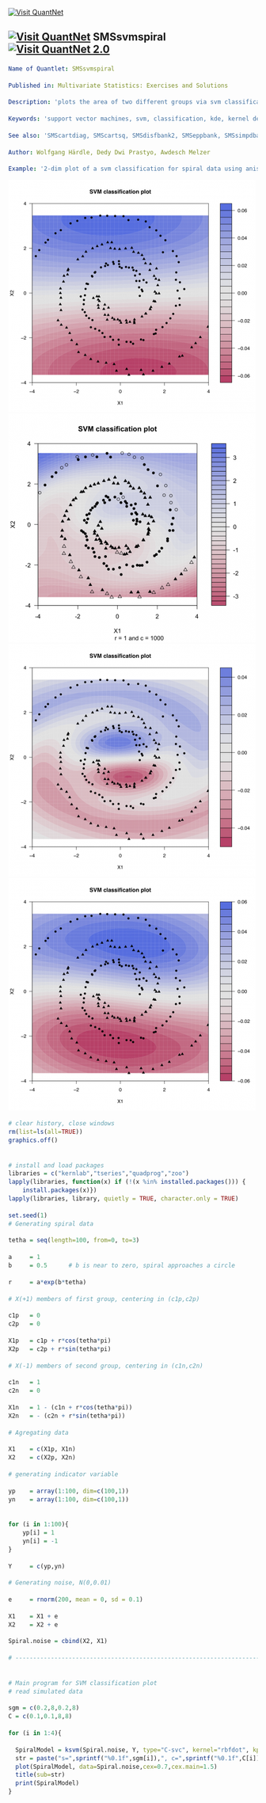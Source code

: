 
[<img src="https://github.com/QuantLet/Styleguide-and-Validation-procedure/blob/master/pictures/banner.png" alt="Visit QuantNet">](http://quantlet.de/index.php?p=info)

## [<img src="https://github.com/QuantLet/Styleguide-and-Validation-procedure/blob/master/pictures/qloqo.png" alt="Visit QuantNet">](http://quantlet.de/) **SMSsvmspiral** [<img src="https://github.com/QuantLet/Styleguide-and-Validation-procedure/blob/master/pictures/QN2.png" width="60" alt="Visit QuantNet 2.0">](http://quantlet.de/d3/ia)


```yaml
Name of Quantlet: SMSsvmspiral

Published in: Multivariate Statistics: Exercises and Solutions

Description: 'plots the area of two different groups via svm classification using anipotropic Gaussian kernel for artificial spiral data'

Keywords: 'support vector machines, svm, classification, kde, kernel density estimation, anisotropic kernel, kernel'

See also: 'SMScartdiag, SMScartsq, SMSdisfbank2, SMSeppbank, SMSsimpdbank, SMSsimpdsimu, SMSsir2cars, SMSsir2simu, SMSsircars, SMSsirsimu, SMSsircars, SMSsirsimu, SMSsiruscomp, SMSsvmbankrupt, SMSsvmorange, SMSsvmspiral'

Author: Wolfgang Härdle, Dedy Dwi Prastyo, Awdesch Melzer

Example: '2-dim plot of a svm classification for spiral data using anisotropic Gaussian kernel.'
```


![Picture1](SMSsvmspiral01_r.png)
![Picture1](SMSsvmspiral02_r.png)
![Picture1](SMSsvmspiral03_r.png)
![Picture1](SMSsvmspiral04_r.png)


```R
# clear history, close windows
rm(list=ls(all=TRUE))
graphics.off()


# install and load packages
libraries = c("kernlab","tseries","quadprog","zoo")
lapply(libraries, function(x) if (!(x %in% installed.packages())) {
    install.packages(x)})
lapply(libraries, library, quietly = TRUE, character.only = TRUE)  

set.seed(1)
# Generating spiral data

tetha = seq(length=100, from=0, to=3)

a     = 1
b     = 0.5 	 # b is near to zero, spiral approaches a circle

r     = a*exp(b*tetha)

# X(+1) members of first group, centering in (c1p,c2p)

c1p   = 0
c2p   = 0

X1p   = c1p + r*cos(tetha*pi)
X2p   = c2p + r*sin(tetha*pi)

# X(-1) members of second group, centering in (c1n,c2n)

c1n   = 1
c2n   = 0

X1n   = 1 - (c1n + r*cos(tetha*pi))
X2n   = - (c2n + r*sin(tetha*pi))

# Agregating data

X1    = c(X1p, X1n)
X2    = c(X2p, X2n)

# generating indicator variable

yp    = array(1:100, dim=c(100,1))
yn    = array(1:100, dim=c(100,1))


for (i in 1:100){ 
	yp[i] = 1
	yn[i] = -1
}

Y     = c(yp,yn)

# Generating noise, N(0,0.01)

e     = rnorm(200, mean = 0, sd = 0.1)

X1    = X1 + e
X2    = X2 + e

Spiral.noise = cbind(X2, X1)

# --------------------------------------------------------------------------


# Main program for SVM classification plot
# read simulated data
  
sgm = c(0.2,8,0.2,8)   
C = c(0.1,0.1,8,8)

for (i in 1:4){
 
  SpiralModel = ksvm(Spiral.noise, Y, type="C-svc", kernel="rbfdot", kpar=list(sigma=sgm[i]), C=C[i], prob.model=TRUE, cross=4)
  str = paste("s=",sprintf("%0.1f",sgm[i]),", c=",sprintf("%0.1f",C[i]),"                          ",sep="")
  plot(SpiralModel, data=Spiral.noise,cex=0.7,cex.main=1.5)
  title(sub=str)
  print(SpiralModel)
}



```
